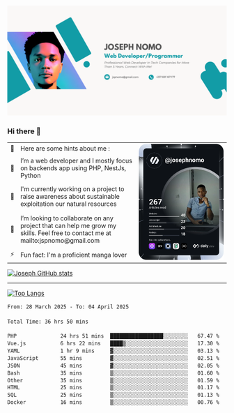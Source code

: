![Banner of my profile!](/Joseph_NOMO_NEW.png "Banner")

### Hi there 👋

<!--- | --  | 👋  | Here are some hints about me :                                                                                                 | <td rowspan=6><img src="/devcard.svg" width="400" alt="Joseph NOMO's Dev Card"/></td> |
| --- | --- | ------------------------------------------------------------------------------------------------------------------------------ | ------------------------------------------------------------------------------------- |
| --  | 🔭  | I’m a web developer and I mostly focus on backends app using PHP, NestJs, Python                                               |
| --  | 🦁  | I'm currently working on a project to raise awareness about sustainable exploitation our natural resources                     |
| --  | 👯  | I’m looking to collaborate on any project that can help me grow my skills. Feel free to contact me at mailto:jspnomo@gmail.com |
| --  | ⚡  | Fun fact: I'm a proficient manga lover                                                                                         |
--->

<table>
    <tr>
        <td width="1%">👋</td>
        <td width="55%">Here are some hints about me :</td>
        <td rowspan=6 width="44%"><img src="/devcard.svg" width="400" alt="Joseph NOMO's Dev Card"/></td>
    </tr>
    <tr>
        <td>🔭</td>
        <td>I’m a web developer and I mostly focus on backends app using PHP, NestJs, Python</td>
    </tr>
    <tr>
        <td>🦁</td>
        <td>I'm currently working on a project to raise awareness about sustainable exploitation our natural resources</td>
    </tr>
    <tr>
        <td>👯</td>
        <td>I’m looking to collaborate on any project that can help me grow my skills. Feel free to contact me at mailto:jspnomo@gmail.com</td>
    </tr>
    <tr>
        <td>⚡</td>
        <td>Fun fact: I'm a proficient manga lover</td>
    </tr>

</table>

[![Joseph GitHub stats](https://github-readme-stats-seven-sigma-53.vercel.app/api?username=Jspascal)](https://github.com/Jspascal/github-readme-stats)

---

[![Top Langs](https://github-readme-stats-seven-sigma-53.vercel.app/api/top-langs/?username=Jspascal&layout=compact)](https://github.com/Jspascal/github-readme-stats)

<!--START_SECTION:waka-->

```txt
From: 28 March 2025 - To: 04 April 2025

Total Time: 36 hrs 50 mins

PHP              24 hrs 51 mins  █████████████████░░░░░░░░   67.47 %
Vue.js           6 hrs 22 mins   ████▒░░░░░░░░░░░░░░░░░░░░   17.30 %
YAML             1 hr 9 mins     ▓░░░░░░░░░░░░░░░░░░░░░░░░   03.13 %
JavaScript       55 mins         ▓░░░░░░░░░░░░░░░░░░░░░░░░   02.51 %
JSON             45 mins         ▓░░░░░░░░░░░░░░░░░░░░░░░░   02.05 %
Bash             35 mins         ▒░░░░░░░░░░░░░░░░░░░░░░░░   01.60 %
Other            35 mins         ▒░░░░░░░░░░░░░░░░░░░░░░░░   01.59 %
HTML             25 mins         ▒░░░░░░░░░░░░░░░░░░░░░░░░   01.17 %
SQL              25 mins         ▒░░░░░░░░░░░░░░░░░░░░░░░░   01.13 %
Docker           16 mins         ▒░░░░░░░░░░░░░░░░░░░░░░░░   00.76 %
```

<!--END_SECTION:waka-->
